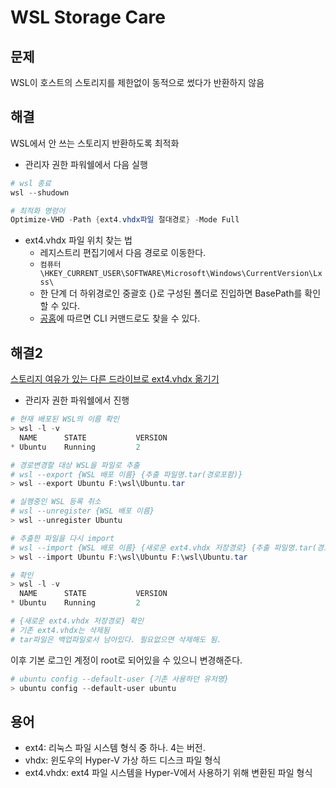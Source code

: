 # WSL Storage Care

## 문제

WSL이 호스트의 스토리지를 제한없이 동적으로 썼다가 반환하지 않음

## 해결

WSL에서 안 쓰는 스토리지 반환하도록 최적화

- 관리자 권한 파워쉘에서 다음 실행

```powershell
# wsl 종료
wsl --shudown

# 최적화 명령어
Optimize-VHD -Path {ext4.vhdx파일 절대경로} -Mode Full
```

- ext4.vhdx 파일 위치 찾는 법
  - 레지스트리 편집기에서 다음 경로로 이동한다.
  - `컴퓨터\HKEY_CURRENT_USER\SOFTWARE\Microsoft\Windows\CurrentVersion\Lxss\`
  - 한 단계 더 하위경로인 중괄호 {}로 구성된 폴더로 진입하면 BasePath를 확인할 수 있다.
  - [공홈](https://learn.microsoft.com/ko-kr/windows/wsl/disk-space)에 따르면 CLI 커맨드로도 찾을 수 있다.

## 해결2

[스토리지 여유가 있는 다른 드라이브로 ext4.vhdx 옮기기](https://toridori.tistory.com/179)

- 관리자 권한 파워쉘에서 진행

```powershell
# 현재 배포된 WSL의 이름 확인
> wsl -l -v
  NAME      STATE           VERSION
* Ubuntu    Running         2

# 경로변경할 대상 WSL을 파일로 추출
# wsl --export {WSL 배포 이름} {추출 파일명.tar(경로포함)}
> wsl --export Ubuntu F:\wsl\Ubuntu.tar

# 실행중인 WSL 등록 취소
# wsl --unregister {WSL 배포 이름}
> wsl --unregister Ubuntu

# 추출한 파일을 다시 import
# wsl --import {WSL 배포 이름} {새로운 ext4.vhdx 저장경로} {추출 파일명.tar(경로포함)}
> wsl --import Ubuntu F:\wsl\Ubuntu F:\wsl\Ubuntu.tar

# 확인
> wsl -l -v
  NAME      STATE           VERSION
* Ubuntu    Running         2

# {새로운 ext4.vhdx 저장경로} 확인
# 기존 ext4.vhdx는 삭제됨
# tar파일은 백업파일로서 남아있다. 필요없으면 삭제해도 됨.
```

이후 기본 로그인 계정이 root로 되어있을 수 있으니 변경해준다.

```powershell
# ubuntu config --default-user {기존 사용하던 유저명}
> ubuntu config --default-user ubuntu

```

## 용어

- ext4: 리눅스 파일 시스템 형식 중 하나. 4는 버전.
- vhdx: 윈도우의 Hyper-V 가상 하드 디스크 파일 형식
- ext4.vhdx: ext4 파일 시스템을 Hyper-V에서 사용하기 위해 변환된 파일 형식

